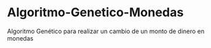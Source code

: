 # Algoritmo-Genetico-Monedas
 Algoritmo Genético para realizar un cambio de un monto de dinero en monedas
